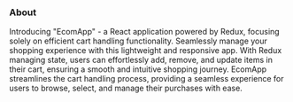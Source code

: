 ### About

Introducing "EcomApp" - a React application powered by Redux, focusing solely on efficient cart handling functionality. Seamlessly manage your shopping experience with this lightweight and responsive app. With Redux managing state, users can effortlessly add, remove, and update items in their cart, ensuring a smooth and intuitive shopping journey. EcomApp streamlines the cart handling process, providing a seamless experience for users to browse, select, and manage their purchases with ease.

